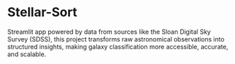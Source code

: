 # Stellar-Sort
Streamlit app powered by data from sources like the Sloan Digital Sky Survey (SDSS), this project transforms raw astronomical observations into structured insights, making galaxy classification more accessible, accurate, and scalable.
